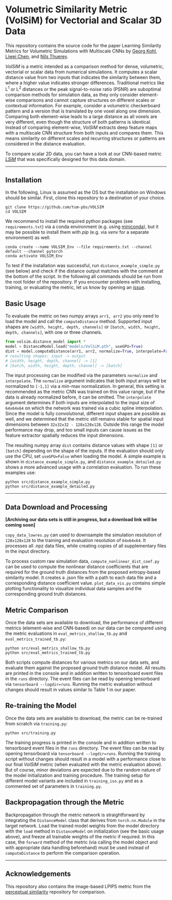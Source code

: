 # Volumetric Similarity Metric (VolSiM) for Vectorial and Scalar 3D Data
This repository contains the source code for the paper Learning Similarity Metrics for Volumetric Simulations with Multiscale CNNs by [Georg Kohl](https://ge.in.tum.de/about/georg-kohl/), [Liwei Chen](https://ge.in.tum.de/about/dr-liwei-chen/), and [Nils Thuerey](https://ge.in.tum.de/about/n-thuerey/).

*VolSiM* is a metric intended as a comparison method for dense, volumetric, vectorial or scalar data from numerical simulations. It computes a scalar distance value from two inputs that indicates the similarity between them, where a higher value indicates stronger differences. Traditional metrics like L<sup>1</sup> or L<sup>2</sup> distances or the peak signal-to-noise ratio (PSNR) are suboptimal comparison methods for simulation data, as they only consider element-wise comparisons and cannot capture structures on different scales or contextual information. For example, consider a volumetric checkerboard pattern and a version that is translated by one voxel along one dimension. Comparing both element-wise leads to a large distance as all voxels are very different, even though the structure of both patterns is identical. Instead of comparing element-wise, *VolSiM* extracts deep feature maps with a multiscale CNN structure from both inputs and compares them. This means similarity on different scales and recurring structures or patterns are considered in the distance evaluation.

To compare scalar 2D data, you can have a look at our CNN-based metric [*LSiM*](https://github.com/tum-pbs/LSIM) that was specifically designed for this data domain.

-----------------------------------------------------------------------------------------------------

## Installation
In the following, Linux is assumed as the OS but the installation on Windows should be similar. First, clone this repository to a destination of your choice.
```
git clone https://github.com/tum-pbs/VOLSIM
cd VOLSIM
```
We recommend to install the required python packages (see `requirements.txt`) via a conda environment (e.g. using [miniconda](https://docs.conda.io/en/latest/miniconda.html)), but it may be possible to install them with *pip* (e.g. via *venv* for a separate environment) as well.
```
conda create --name VOLSIM_Env --file requirements.txt --channel default --channel pytorch
conda activate VOLSIM_Env
```
To test if the installation was successful, run `distance_example_simple.py` (see below) and check if the distance output matches with the comment at the bottom of the script. In the following all commands should be run from the root folder of the repository. If you encounter problems with installing, training, or evaluating the metric, let us know by opening an [issue](https://github.com/tum-pbs/VOLSIM/issues).

## Basic Usage
To evaluate the metric on two numpy arrays `arr1, arr2` you only need to load the model and call the `computeDistance` method. Supported input shapes are `[width, height, depth, channels]` or `[batch, width, height, depth, channels]`, with one or three channels.
```python
from volsim.distance_model import *
model = DistanceModel.load("models/VolSiM.pth", useGPU=True)
dist = model.computeDistance(arr1, arr2, normalize=True, interpolate=False)
# resulting shapes: input -> output
# [width, height, depth, channel] -> [1]
# [batch, width, height, depth, channel] -> [batch]
```
The input processing can be modified via the parameters `normalize` and `interpolate`. The `normalize` argument indicates that both input arrays will be normalized to `[-1,1]` via a min-max normalization. In general, this setting is recommended as the metric CNN was trained on this value range, but if the data is already normalized before, it can be omitted. The `interpolate` argument determines if both inputs are interpolated to the input size of `64x64x64` on which the network was trained via a cubic spline interpolation. Since the model is fully convolutional, different input shapes are possible as well, and we determined that the metric still remains stable for spatial input dimensions between `32x32x32 - 128x128x128`. Outside this range the model performance may drop, and too small inputs can cause issues as the feature extractor spatially reduces the input dimensions.

The resulting numpy array `dist` contains distance values with shape `[1]` or `[batch]` depending on the shape of the inputs. If the evaluation should only use the CPU, set `useGPU=False` when loading the model. A simple example is shown in `distance_example_simple.py`, and `distance_example_detailed.py` shows a more advanced usage with a correlation evaluation. To run these examples use:
```
python src/distance_example_simple.py
python src/distance_example_detailed.py
```


-----------------------------------------------------------------------------------------------------

## Data Download and Processing
**[Archiving our data sets is still in progress, but a download link will be coming soon]**

`copy_data_lowres.py` can used to downsample the simulation resolution of `128x128x128` to the training and evaluation resolution of `64x64x64`. It processes all .npz data files, while creating copies of all supplementary files in the input directory.

To process custom raw simulation data, `compute_nonlinear_dist_coef.py` can be used to compute the nonlinear distance coefficients that are required for the ground truth distances from the proposed entropy-based similarity model. It creates a .json file with a path to each data file and a corresponding distance coefficient value. `plot_data_vis.py` contains simple plotting functionality to visualize individual data samples and the corresponding ground truth distances.


## Metric Comparison
Once the data sets are available to download, the performance of different metrics (element-wise and CNN-based) on our data can be compared using the metric evaluations in `eval_metrics_shallow_tb.py` and `eval_metrics_trained_tb.py`:
```
python src/eval_metrics_shallow_tb.py
python src/eval_metrics_trained_tb.py
```
Both scripts compute distances for various metrics on our data sets, and evaluate them against the proposed ground truth distance model. All results are printed in the console and in addition written to tensorboard event files in the `runs` directory. The event files can be read by opening tensorboard via `tensorboard --logdir=runs`. Running the metric evaluation without changes should result in values similar to Table 1 in our paper.

## Re-training the Model
Once the data sets are available to download, the metric can be re-trained from scratch via `training.py`:
```
python src/training.py
```
The training progress is printed in the console and in addition written to tensorboard event files in the `runs` directory. The event files can be read by opening tensorboard via `tensorboard --logdir=runs`. Running the training script without changes should result in a model with a performance close to our final *VolSiM* metric (when evaluated with the metric evaluation above). But of course, minor deviations are expected due to the random nature of the model initialization and training procedure. The training setup for different model variants are included in `training_iso.py` and as a commented set of parameters in `training.py`.

## Backpropagation through the Metric
Backpropagation through the metric network is straightforward by integrating the `DistanceModel` class that derives from `torch.nn.Module` in the target network. Load the trained model weights from the model directory with the `load` method in `DistanceModel` on initialization (see the basic usage above), and freeze all trainable weights of the metric if required. In this case, the `forward` method of the metric (via calling the model object and with appropriate data handling beforehand) must be used instead of `computeDistance` to perform the comparison operation.

-----------------------------------------------------------------------------------------------------

## Acknowledgements
This repository also contains the image-based LPIPS metric from the [perceptual similarity](https://github.com/richzhang/PerceptualSimilarity) repository for comparison.
